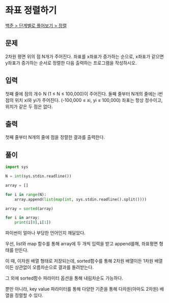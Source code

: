 # 좌표 정렬하기

[백준 > 단계별로 풀어보기 > 정렬](https://www.acmicpc.net/problem/1427)

## 문제

2차원 평면 위의 점 N개가 주어진다. 좌표를 x좌표가 증가하는 순으로, x좌표가 같으면 y좌표가 증가하는 순서로 정렬한 다음 출력하는 프로그램을 작성하시오.

## 입력

첫째 줄에 점의 개수 N (1 ≤ N ≤ 100,000)이 주어진다. 둘째 줄부터 N개의 줄에는 i번점의 위치 xi와 yi가 주어진다. (-100,000 ≤ xi, yi ≤ 100,000) 좌표는 항상 정수이고, 위치가 같은 두 점은 없다.

## 출력

첫째 줄부터 N개의 줄에 점을 정렬한 결과를 출력한다.

## 풀이

```python
import sys

N = int(sys.stdin.readline())

array = []

for i in range(N):
    array.append(list(map(int, sys.stdin.readline().split())))

array = sorted(array)

for i in array:
    print(i[0],i[1])
```
파이썬이 얼마나 부당한 언어인지 깨달았다.

우선, list와 map 함수를 통해 array에 두 개씩 입력을 받고 append를해, 좌표평면 형태를 만든다.

이 때, 이차원 배열 형태로 저장되는데, sorted함수를 통해 2차원 배열이든 1차원 배열이든 상관없이 오름차순으로 결과를 돌려받는다.

그 외에 sorted함수 파라미터 옵션을 통해 내림차순도 가능하다.

뿐만 아니라, key value 파라미터를 통해 다양한 기준을 통해 다차원(아마도 2차원) 배열을 정렬할 수 있다.